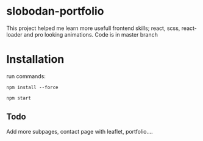 # slobodan-portfolio
This project helped me learn more usefull frontend skills; react, scss, react-loader and pro looking animations. 
Code is in master branch

# Installation
run commands: 
```
npm install --force
```
```
npm start
```


## Todo
Add more subpages, contact page with leaflet, portfolio....
